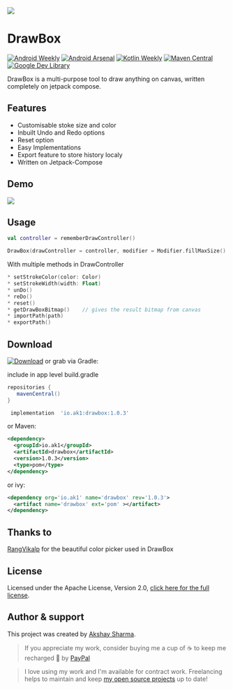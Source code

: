 <img src="media/banner.gif"/>

# DrawBox

[![Android Weekly](https://img.shields.io/badge/Featured%20in%20androidweekly.net-Issue%20%23502-blue.svg?style=flat-square)](https://androidweekly.net/issues/issue-502)
[![Android Arsenal](https://img.shields.io/badge/Android%20Arsenal-DrawBox-green.svg?style=flat-square)](https://android-arsenal.com/details/1/8292)
[![Kotlin Weekly](https://img.shields.io/badge/Kotlin%20Weekly-DrawBox-purple.svg?style=flat-square)](https://mailchi.mp/kotlinweekly/kotlin-weekly-294)
[![Maven Central](https://img.shields.io/maven-central/v/io.ak1/drawbox?style=flat-square)](https://search.maven.org/artifact/io.ak1/drawbox)
[![Google Dev Library](https://img.shields.io/badge/Google%20Dev%20Library-DrawBox-brightgreen.svg?style=flat-square)](https://devlibrary.withgoogle.com/products/android/repos/akshay2211-DrawBox)

DrawBox is a multi-purpose tool to draw anything on canvas, written completely on jetpack compose.

## Features
* Customisable stoke size and color
* Inbuilt Undo and Redo options
* Reset option
* Easy Implementations
* Export feature to store history localy
* Written on Jetpack-Compose

## Demo
<img src="media/media.gif"/>

## Usage
 ```kotlin
 val controller = rememberDrawController()
 
 DrawBox(drawController = controller, modifier = Modifier.fillMaxSize().weight(1f, true))
 ```
With multiple methods in DrawController
```kotlin
* setStrokeColor(color: Color)
* setStrokeWidth(width: Float)
* unDo()
* reDo()
* reset()
* getDrawBoxBitmap()    // gives the result bitmap from canvas
* importPath(path)
* exportPath()
```

## Download
[![Download](https://img.shields.io/badge/Download-blue.svg?style=flat-square)](https://search.maven.org/artifact/io.ak1/drawbox) or grab via Gradle:
 
include in app level build.gradle
 ```groovy
 repositories {
    mavenCentral()
 }
 ```
```groovy
 implementation  'io.ak1:drawbox:1.0.3'
```
or Maven:
```xml
<dependency>
  <groupId>io.ak1</groupId>
  <artifactId>drawbox</artifactId>
  <version>1.0.3</version>
  <type>pom</type>
</dependency>
```
or ivy:
```xml
<dependency org='io.ak1' name='drawbox' rev='1.0.3'>
  <artifact name='drawbox' ext='pom' ></artifact>
</dependency>
```

## Thanks to
[RangVikalp](https://github.com/akshay2211/rang-vikalp) for the beautiful color picker used in DrawBox

## License
Licensed under the Apache License, Version 2.0, [click here for the full license](/LICENSE).

## Author & support
This project was created by [Akshay Sharma](https://akshay2211.github.io/).

> If you appreciate my work, consider buying me a cup of :coffee: to keep me recharged :metal: by [PayPal](https://www.paypal.me/akshay2211)

> I love using my work and I'm available for contract work. Freelancing helps to maintain and keep [my open source projects](https://github.com/akshay2211/) up to date!

